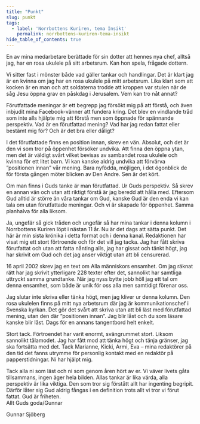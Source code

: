 ```yaml
---
title: "Punkt"
slug: punkt
tags:
  - label: 'Norrbottens Kuriren, tema Insikt'
    permalink: norrbottens-kuriren-tema-insikt
hide_table_of_contents: true
---
```

En av mina medarbetare berättade för sin dotter att hennes nya chef, alltså jag, har en rosa ukulele på sitt arbetsrum. Kan hon spela, frågade dottern.

<!--truncate-->

Vi sitter fast i mönster både vad gäller tankar och handlingar. Det är klart jag är en kvinna om jag har en rosa ukulele på mitt arbetsrum. Lika klart som att kocken är en man och att soldaterna trodde att kroppen var stulen när de såg Jesu öppna grav en påskdag i Jerusalem. Vem kan tro nåt annat?

Förutfattade meningar är ett begrepp jag försökt mig på att förstå, och även inbjudit mina Facebook-vänner att fundera kring. Det blev en vindlande tråd som inte alls hjälpte mig att förstå men som öppnade för spännande perspektiv. Vad är en förutfattad mening? Vad har jag redan fattat eller bestämt mig för? Och är det bra eller dåligt?

I det förutfattade finns en position innan, skrev en vän. Absolut, och det är den vi som tror på öppenhet försöker undvika. Att finna den öppna ytan, men det är väldigt svårt vilket bevisas av sambandet rosa ukulele och kvinna för ett litet barn. Vi kan kanske aldrig undvika att förvärva ”positionen innan” vår mening. Bara nyfödda, möjligen, i det ögonblick de för första gången möter blicken av Den Andre. Sen är det kört.

Om man finns i Guds tanke är man förutfattad. Ur Guds perspektiv. Så skrev en annan vän och utan att riktigt förstå är jag beredd att hålla med. Eftersom Gud alltid är större än våra tankar om Gud, kanske Gud är den enda vi kan tala om utan förutfattade meningar. Och vi är skapade för öppenhet. Samma planhalva för alla liksom.

Ja, ungefär så gick tråden och ungefär så har mina tankar i denna kolumn i Norrbottens Kuriren löpt i nästan 11 år. Nu är det dags att sätta punkt. Det här är min sista krönika i detta format och i denna kanal. Redaktionen har visat mig ett stort förtroende och för det vill jag tacka. Jag har fått skriva förutfattat och utan att fatta nånting alls, jag har gissat och tänkt högt, jag har skrivit om Gud och det jag anser viktigt utan att bli censurerad. 

16 april 2002 skrev jag en text om Alla människors ensamhet. Om jag räknat rätt har jag skrivit ytterligare 228 texter efter det, sannolikt har samtliga uttryckt samma grundtanke. När jag nyss bytte jobb höll jag ett tal om denna ensamhet, som både är unik för oss alla men samtidigt förenar oss.

Jag slutar inte skriva eller tänka högt, men jag kliver ur denna kolumn. Den rosa ukulelen finns på mitt nya arbetsrum där jag är kommunikationschef i Svenska kyrkan. Det gör det svårt att skriva utan att bli läst med förutfattad mening, utan den där ”positionen innan”. Jag blir låst och du som läsare kanske blir låst. Dags för en annans tangentbord helt enkelt.

Stort tack. Förtroendet har varit enormt, svängrummet stort. Liksom sannolikt tålamodet. Jag har fått mod att tänka högt och tänja gränser, jag ska fortsätta med det. Tack Marianne, Kicki, Armi, Eva – mina redaktörer på den tid det fanns utrymme för personlig kontakt med en redaktör på papperstidningar. Ni har hjälpt mig. 

Tack alla ni som läst och ni som genom åren hört av er. Vi väver livets gåta tillsammans, ingen äger hela bilden. Allas tankar är lika värda, alla perspektiv är lika viktiga. Den som tror sig förstått allt har ingenting begripit. Därför låter sig Gud aldrig fångas i en definition trots allt vi tror vi förut fattat. Gud är friheten.  
Allt Guds goda/Gunnar

Gunnar Sjöberg
